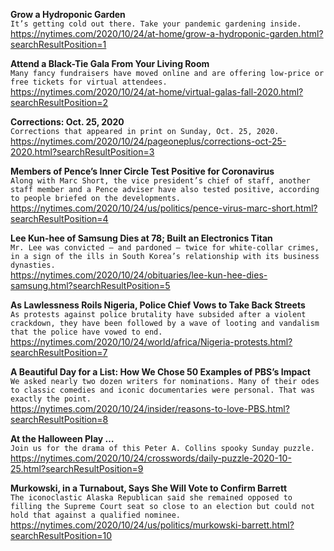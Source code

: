 **Grow a Hydroponic Garden**\
`It’s getting cold out there. Take your pandemic gardening inside.`\
https://nytimes.com/2020/10/24/at-home/grow-a-hydroponic-garden.html?searchResultPosition=1

**Attend a Black-Tie Gala From Your Living Room**\
`Many fancy fundraisers have moved online and are offering low-price or free tickets for virtual attendees.`\
https://nytimes.com/2020/10/24/at-home/virtual-galas-fall-2020.html?searchResultPosition=2

**Corrections: Oct. 25, 2020**\
`Corrections that appeared in print on Sunday, Oct. 25, 2020.`\
https://nytimes.com/2020/10/24/pageoneplus/corrections-oct-25-2020.html?searchResultPosition=3

**Members of Pence’s Inner Circle Test Positive for Coronavirus**\
`Along with Marc Short, the vice president’s chief of staff, another staff member and a Pence adviser have also tested positive, according to people briefed on the developments.`\
https://nytimes.com/2020/10/24/us/politics/pence-virus-marc-short.html?searchResultPosition=4

**Lee Kun-hee of Samsung Dies at 78; Built an Electronics Titan**\
`Mr. Lee was convicted — and pardoned — twice for white-collar crimes, in a sign of the ills in South Korea’s relationship with its business dynasties.`\
https://nytimes.com/2020/10/24/obituaries/lee-kun-hee-dies-samsung.html?searchResultPosition=5

**As Lawlessness Roils Nigeria, Police Chief Vows to Take Back Streets**\
`As protests against police brutality have subsided after a violent crackdown, they have been followed by a wave of looting and vandalism that the police have vowed to end.`\
https://nytimes.com/2020/10/24/world/africa/Nigeria-protests.html?searchResultPosition=7

**A Beautiful Day for a List: How We Chose 50 Examples of PBS’s Impact**\
`We asked nearly two dozen writers for nominations. Many of their odes to classic comedies and iconic documentaries were personal. That was exactly the point.`\
https://nytimes.com/2020/10/24/insider/reasons-to-love-PBS.html?searchResultPosition=8

**At the Halloween Play …**\
`Join us for the drama of this Peter A. Collins spooky Sunday puzzle.`\
https://nytimes.com/2020/10/24/crosswords/daily-puzzle-2020-10-25.html?searchResultPosition=9

**Murkowski, in a Turnabout, Says She Will Vote to Confirm Barrett**\
`The iconoclastic Alaska Republican said she remained opposed to filling the Supreme Court seat so close to an election but could not hold that against a qualified nominee.`\
https://nytimes.com/2020/10/24/us/politics/murkowski-barrett.html?searchResultPosition=10

